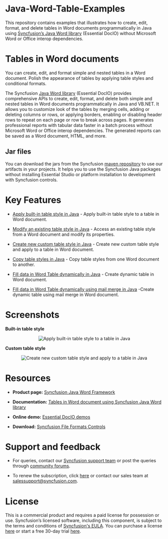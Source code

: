 # Java-Word-Table-Examples

This repository contains examples that illustrates how to create, edit, format, and delete tables in Word documents programmatically in Java using [Syncfusion’s Java Word library](https://www.syncfusion.com/word-framework/java/word-library?utm_source=github&utm_medium=listing&utm_campaign=java-create-word-examples) (Essential DocIO) without Microsoft Word or Office interop dependencies.

# Tables in Word documents

You can create, edit, and format simple and nested tables in a Word document. Polish the appearance of tables by applying table styles and conditional formats.

The Syncfusion [Java Word library](https://www.syncfusion.com/word-framework/java/word-library?utm_source=github&utm_medium=listing&utm_campaign=java-create-word-examples) (Essential DocIO) provides comprehensive APIs to create, edit, format, and delete both simple and nested tables in Word documents programmatically in Java and VB.NET. It allows you to customize look of the tables by merging cells, adding or deleting columns or rows, or applying borders, enabling or disabling header rows to repeat on each page or row to break across pages. It generates professional reports with tabular data faster in a batch process without Microsoft Word or Office interop dependencies. The generated reports can be saved as a Word document, HTML, and more.

## Jar files

You can download the jars from the Syncfusion [maven repository](https://jars.syncfusion.com/?_ga=2.177721445.1332356717.1617771042-23317178.1569844681) to use our artifacts in your projects. It helps you to use the Syncfusion Java packages without installing Essential Studio or platform installation to development with Syncfusion controls.

# Key Features

- [Apply built-in table style in Java](applybuiltintablestyles/) - Apply built-in table style to a table in Word document.

- [Modify an existing table style in Java](modifyexistingtablestyle/) - Access an existing table style from a Word document and modify its properties.

- [Create new custom table style in Java](applycustomtablestyles/) - Create new custom table style and apply to a table in Word document.

- [Copy table styles in Java](copytablestyles/) - Copy table styles from one Word document to another.

- [Fill data in Word Table dynamically in Java](dynamictable/) - Create dynamic table in Word document.

- [Fill data in Word Table dynamically using mail merge in Java](dynamictableusingmailmerge/) -Create dynamic table using mail merge in Word document.

# Screenshots

**Built-in table style**

<p align="center"> 
<img src="screenshots/Built-in-table-style.png" alt="Apply built-in table style to a table in Java"/> 
</p>

**Custom table style**

<p align="center"> 
<img src="screenshots/Custom-table-style.png" alt="Create new custom table style and apply to a table in Java"/> 
</p>

# Resources

- **Product page:** [Syncfusion Java Word Framework](https://www.syncfusion.com/word-framework/java?utm_source=github&utm_medium=listing&utm_campaign=java-create-word-examples)

- **Documentation:** [Tables in Word document using Syncfusion Java Word library](https://help.syncfusion.com/java-file-formats/word-library/working-with-tables)

- **Online demo:** [Essential DocIO demos](https://github.com/syncfusion/java-demos?utm_source=github&utm_medium=listing&utm_campaign=java-create-word-examples)

- **Download:** [Syncfusion File Formats Controls](https://www.syncfusion.com/sales/products/fileformats?utm_source=github&utm_medium=listing&utm_campaign=java-create-word-examples)

# Support and feedback

* For queries, contact our [Syncfusion support team](https://www.syncfusion.com/support/directtrac/incidents/newincident?utm_source=github&utm_medium=listing&utm_campaign=java-create-word-examples) or post the queries through [community forums](https://www.syncfusion.com/forums?utm_source=github&utm_medium=listing&utm_campaign=java-create-word-examples).

* To renew the subscription, click [here](https://www.syncfusion.com/sales/products?utm_source=github&utm_medium=listing&utm_campaign=java-create-word-examples) or contact our sales team at [salessupport@syncfusion.com](mailto:salessupport@syncfusion.com).

# License

This is a commercial product and requires a paid license for possession or use. Syncfusion’s licensed software, including this component, is subject to the terms and conditions of [Syncfusion's EULA](https://www.syncfusion.com/eula/es?utm_source=github&utm_medium=listing&utm_campaign=java-create-word-examples). You can purchase a license [here](https://www.syncfusion.com/sales/products?utm_source=github&utm_medium=listing&utm_campaign=java-create-word-examples) or start a free 30-day trial [here](https://www.syncfusion.com/account/manage-trials/start-trials?utm_source=github&utm_medium=listing&utm_campaign=java-create-word-examples).
